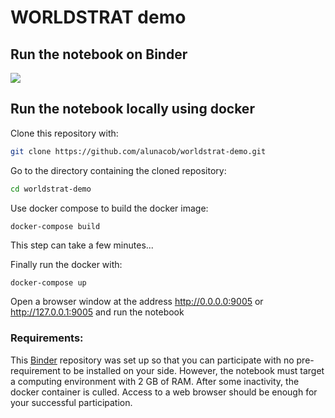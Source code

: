 # WORLDSTRAT demo


## Run the notebook on Binder
<a href="[http://example.com/](https://mybinder.org/v2/gh/alunacob/worldstrat-demo/master?urlpath=lab)" target="_blank"><img src="https://mybinder.org/badge_logo.svg"></img></a>


## Run the notebook locally using docker

Clone this repository with:

```bash
git clone https://github.com/alunacob/worldstrat-demo.git
```

Go to the directory containing the cloned repository:

```bash
cd worldstrat-demo
```

Use docker compose to build the docker image:

```bash
docker-compose build
```

This step can take a few minutes...

Finally run the docker with:

```
docker-compose up
```

Open a browser window at the address http://0.0.0.0:9005 or http://127.0.0.1:9005 and run the notebook


 
 
 ### Requirements: 
 This [Binder](https://mybinder.readthedocs.io/en/latest/introduction.html#what-is-a-binder) repository was set up so that you can participate with no pre-requirement to be installed on your side.
 However, the notebook must target a computing environment with 2 GB of RAM. After some inactivity, the docker container is culled. Access to a web browser should be enough for your successful participation.
 
